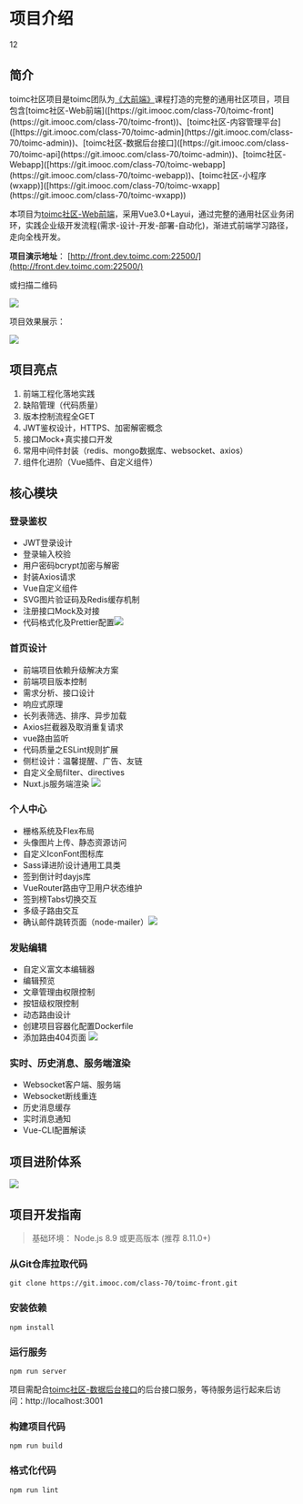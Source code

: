 # 项目介绍
12
## 简介

toimc社区项目是toimc团队为[《大前端》]([https://class.imooc.com/sale/webfullstack?mc_marking=1eb5ce0be2ada8da4a6387b391f00b92&mc_channel=syzcjj1](https://class.imooc.com/sale/webfullstack?mc_marking=1eb5ce0be2ada8da4a6387b391f00b92&mc_channel=syzcjj1))课程打造的完整的通用社区项目，项目包含[toimc社区-Web前端]([https://git.imooc.com/class-70/toimc-front](https://git.imooc.com/class-70/toimc-front))、[toimc社区-内容管理平台]([https://git.imooc.com/class-70/toimc-admin](https://git.imooc.com/class-70/toimc-admin))、[toimc社区-数据后台接口]([https://git.imooc.com/class-70/toimc-api](https://git.imooc.com/class-70/toimc-admin))、[toimc社区-Webapp]([https://git.imooc.com/class-70/toimc-webapp](https://git.imooc.com/class-70/toimc-webapp))、[toimc社区-小程序(wxapp)]([https://git.imooc.com/class-70/toimc-wxapp](https://git.imooc.com/class-70/toimc-wxapp))

本项目为[toimc社区-Web前端]([https://git.imooc.com/class-70/toimc-front](https://git.imooc.com/class-70/toimc-front))，采用Vue3.0+Layui，通过完整的通用社区业务闭环，实践企业级开发流程(需求-设计-开发-部署-自动化)，渐进式前端学习路径，走向全栈开发。



**项目演示地址**： [http://front.dev.toimc.com:22500/](http://front.dev.toimc.com:22500/)  

或扫描二维码

![](http://img.windrise.com.cn/562c0cf7-2e1c-408c-874e-3540a694cd5b.png)

项目效果展示：

![](http://img.windrise.com.cn/107f4695-b11f-4421-a936-8ff61ae71f3d.png)



## 项目亮点

1. 前端工程化落地实践
2. 缺陷管理（代码质量）
3. 版本控制流程全GET
4. JWT鉴权设计，HTTPS、加密解密概念
5. 接口Mock+真实接口开发
6. 常用中间件封装（redis、mongo数据库、websocket、axios）
7. 组件化进阶（Vue插件、自定义组件）



## 核心模块

### 登录鉴权

* JWT登录设计
* 登录输入校验
* 用户密码bcrypt加密与解密
* 封装Axios请求
* Vue自定义组件
* SVG图片验证码及Redis缓存机制
* 注册接口Mock及对接
* 代码格式化及Prettier配置![](http://img.windrise.com.cn/abbdd643-c6df-470c-ada4-1c2ba179e257.jpg)



### 首页设计

* 前端项目依赖升级解决方案
* 前端项目版本控制
* 需求分析、接口设计
* 响应式原理
* 长列表筛选、排序、异步加载
* Axios拦截器及取消重复请求
* vue路由监听
* 代码质量之ESLint规则扩展
* 侧栏设计：温馨提醒、广告、友链
* 自定义全局filter、directives
* Nuxt.js服务端渲染
  ![](http://img.windrise.com.cn/107f4695-b11f-4421-a936-8ff61ae71f3d.png)



### 个人中心

* 栅格系统及Flex布局
* 头像图片上传、静态资源访问
* 自定义IconFont图标库
* Sass译进阶设计通用工具类
* 签到倒计时dayjs库
* VueRouter路由守卫用户状态维护
* 签到榜Tabs切换交互
* 多级子路由交互
* 确认邮件跳转页面（node-mailer）![](http://img.windrise.com.cn/d81e94c3-5375-4af1-a660-ee82493ed79f.jpg)



### 发贴编辑

* 自定义富文本编辑器
* 编辑预览
* 文章管理由权限控制
* 按钮级权限控制
* 动态路由设计
* 创建项目容器化配置Dockerfile
* 添加路由404页面
  ![](http://img.windrise.com.cn/4b2d49f1-dbe1-437b-91c6-30ac54338d0e.jpg)



### 实时、历史消息、服务端渲染

* Websocket客户端、服务端
* Websocket断线重连
* 历史消息缓存
* 实时消息通知
* Vue-CLI配置解读



## 项目进阶体系

![](http://img.windrise.com.cn/7598b4d5-a68b-4753-b2eb-db76f2d23715.png)



## 项目开发指南

> 基础环境： Node.js 8.9 或更高版本 (推荐 8.11.0+)

### 从Git仓库拉取代码 

```
git clone https://git.imooc.com/class-70/toimc-front.git
```

### 安装依赖

```
npm install
```

### 运行服务

```
npm run server
```

项目需配合[toimc社区-数据后台接口]([https://git.imooc.com/class-70/toimc-api](https://git.imooc.com/class-70/toimc-admin))的后台接口服务，等待服务运行起来后访问：http://localhost:3001

### 构建项目代码

```
npm run build
```

### 格式化代码

```
npm run lint
```
